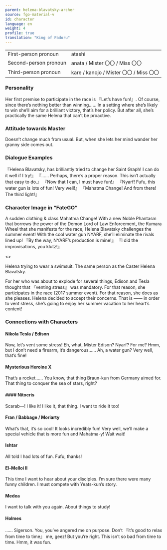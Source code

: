 ```yaml
---
parent: helena-blavatsky-archer
source: fgo-material-v
id: character
language: en
weight: 4
profile: true
translation: "King of Padoru"
---
```


<table>
  <tr><td>First-person pronoun</td><td>atashi</td></tr>
  <tr><td>Second-person pronoun</td><td>anata / Mister 〇〇 / Miss 〇〇</td></tr>
  <tr><td>Third-person pronoun</td><td>kare / kanojo / Mister 〇〇 / Miss 〇〇</td></tr>
</table>

### Personality

Her first premise to participate in the race is 『Let’s have fun!』.
Of course, since there’s nothing better than winning…… In a setting where she’s likely to win she’ll aim for a brilliant victory, that’s her policy.
But after all, she’s practically the same Helena that can’t be proactive.

### Attitude towards Master

Doesn’t change much from usual.
But, when she lets her mind wander her granny side comes out.

### Dialogue Examples

『Helena Blavatsky, has brilliantly tried to change her Saint Graph! I can do it well if I try!』
『…… Perhaps, there’s a proper reason. This isn’t actually that easy to do.』
『Now that I can, I must have fun!』
『Nyarf! Fufu, this water gun is lots of fun! Very well!』
『Mahatma Change! And from there! The third light!』

### Character Image in “FateGO”

A sudden clothing & class Mahatma Change!
With a new Noble Phantasm that borrows the power of the Demon Lord of Law Enforcement, the Kumara Wheel that she manifests for the race, Helena Blavatsky challenges the summer event!
With the cool water gun NYARF, she’ll eliminate the rivals lined up!
『By the way, NYARF’s production is mine!』
『I did the improvisations, you klutz!』

<>

Helena trying to wear a swimsuit.
The same person as the Caster Helena Blavatsky.

For her who was about to explode for several things, Edison and Tesla thought that 『venting stress』 was mandatory.
For that reason, she participates in the race (2017 summer event).
For that reason, she does as she pleases.
Helena decided to accept their concerns.
That is ―― in order to vent stress, she’s going to enjoy her summer vacation to her heart’s content!

### Connections with Characters

#### Nikola Tesla / Edison

Now, let’s vent some stress!
Eh, what, Mister Edison? Nyarf? For me?
Hmm, but I don’t need a firearm, it’s dangerous…… Ah, a water gun? Very well, that’s fine!

#### Mysterious Heroine X

That’s a rocket……
You know, that thing Braun-kun from Germany aimed for. That thing to conquer the sea of stars, right?

#### #### Nitocris

Scarab––!
I like it! I like it, that thing. I want to ride it too!

#### Fran / Babbage / Moriarty

What’s that, it’s so cool! It looks incredibly fun!
Very well, we’ll make a special vehicle that is more fun and Mahatma-y!
Wait wait!

#### Ishtar

All told I had lots of fun. Fufu, thanks!

#### El-Melloi II

This time I want to hear about your disciples. I’m sure there were many funny children.
I must compete with Yeats-kun’s story.

#### Medea

I want to talk with you again. About things to study!

#### Holmes

…… Sigerson. You, you’ve angered me on purpose.
Don’t 『it’s good to relax from time to time』 me, geez!
But you’re right.
This isn’t so bad from time to time. Hmm, it was fun.
